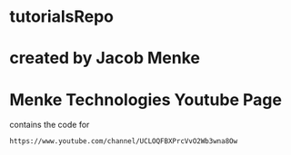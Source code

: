 # tutorialsRepo

# created by Jacob Menke

# Menke Technologies Youtube Page
contains the code for
```
https://www.youtube.com/channel/UCLOQFBXPrcVvO2Wb3wna8Ow
```
